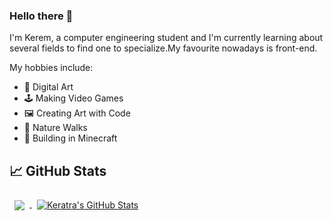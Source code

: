 <!-- # IMAGE BANNER HERE, 1500x500, """Hello there, I'm Kerem Kaya""" ? # -->

### Hello there 🤗

I'm Kerem, a computer engineering student and I'm currently learning about several fields to find one to specialize.My favourite nowadays is front-end.

My hobbies include:
- 🎨 Digital Art
- 🕹 Making Video Games
- 🖼 Creating Art with Code
- 🌱 Nature Walks
- 🏯 Building in Minecraft

## &#x1f4c8; GitHub Stats

<a href="https://github.com/Keratra">
  <img align="center" style="margin:0.5rem" src="https://github-readme-stats.vercel.app/api/top-langs/?username=Keratra&hide=html,css&title_color=ffffff&text_color=c9cacc&icon_color=974ab1&bg_color=341A2B" />
</a>

<a href="https://github.com/Keratra">
  <img align="center" style="margin:0.5rem" src="https://github-readme-stats.vercel.app/api?username=Keratra&show_icons=true&line_height=27&count_private=true&title_color=ffffff&text_color=c9cacc&icon_color=974ab0&bg_color=341A2B" alt="Keratra's GitHub Stats" />
</a>

<!--
**Keratra/Keratra** is a ✨ _special_ ✨ repository because its `README.md` (this file) appears on your GitHub profile.

Here are some ideas to get you started:

- 🔭 I’m currently working on ...
- 🌱 I’m currently learning ...
- 👯 I’m looking to collaborate on ...
- 🤔 I’m looking for help with ...
- 💬 Ask me about ...
- 📫 How to reach me: ...
- 😄 Pronouns: ...
- ⚡ Fun fact: ...
-->

